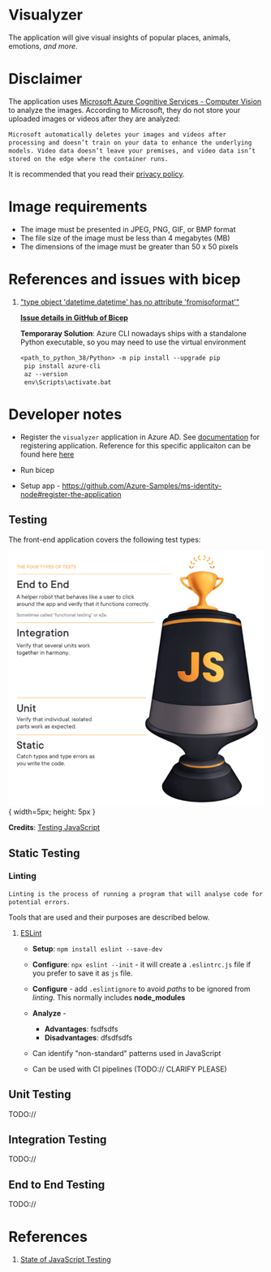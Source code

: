# Visualyzer

The application will give visual insights of popular places, animals, emotions, _and more_.

# **Disclaimer**

The application uses [Microsoft Azure Cognitive Services - Computer Vision](https://docs.microsoft.com/en-gb/azure/cognitive-services/computer-vision/) to analyze the images. According to Microsoft, they do not store your uploaded images or videos after they are analyzed:

```
Microsoft automatically deletes your images and videos after processing and doesn’t train on your data to enhance the underlying models. Video data doesn’t leave your premises, and video data isn’t stored on the edge where the container runs.
```

It is recommended that you read their [privacy policy](https://azure.microsoft.com/en-gb/support/legal/cognitive-services-compliance-and-privacy/).

# Image requirements

- The image must be presented in JPEG, PNG, GIF, or BMP format
- The file size of the image must be less than 4 megabytes (MB)
- The dimensions of the image must be greater than 50 x 50 pixels

# References and issues with bicep

1. ["type object 'datetime.datetime' has no attribute 'fromisoformat'"](https://github.com/Azure/bicep/issues/2243#issuecomment-818914668)

   [**Issue details in GitHub of Bicep**](https://github.com/Azure/bicep/issues/2243)

   **Temporaray Solution**: Azure CLI nowadays ships with a standalone Python executable, so you may need to use the virtual environment

   ```
   <path_to_python_38/Python> -m pip install --upgrade pip
    pip install azure-cli
    az --version
    env\Scripts\activate.bat
   ```

# Developer notes

- Register the `visualyzer` application in Azure AD. See [documentation](https://docs.microsoft.com/en-gb/azure/active-directory/develop/quickstart-register-app) for registering application.
  Reference for this specific applicaiton can be found here [here](https://github.com/Azure-Samples/ms-identity-node#register-the-application)

- Run bicep
- Setup app - https://github.com/Azure-Samples/ms-identity-node#register-the-application

## Testing

The front-end application covers the following test types:

![4 types of JavaScript Tests](/docs/images/FourTypesOfTests.png){ width=5px; height: 5px }

**Credits**: [Testing JavaScript](https://testingjavascript.com/)

## Static Testing

### Linting

```
Linting is the process of running a program that will analyse code for potential errors.
```

Tools that are used and their purposes are described below.

1. [ESLint](https://eslint.org/docs/user-guide/getting-started)

   - **Setup**: `npm install eslint --save-dev`
   - **Configure**: `npx eslint --init` - it will create a `.eslintrc.js` file if you prefer to save it as `js` file.
   - **Configure** - add `.eslintignore` to avoid _paths_ to be ignored from _linting_. This normally includes **node_modules**
   - **Analyze** -

     - **Advantages**: fsdfsdfs
     - **Disadvantages**: dfsdfsdfs

   - Can identify "non-standard" patterns used in JavaScript
   - Can be used with CI pipelines (TODO:// CLARIFY PLEASE)

## Unit Testing

TODO://

## Integration Testing

TODO://

## End to End Testing

TODO://

# References

1. [State of JavaScript Testing](https://2020.stateofjs.com/en-US/technologies/testing/)
